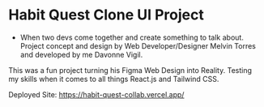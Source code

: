 # Habit Quest Clone UI Project

- When two devs come together and create something to talk about. Project concept and design by Web Developer/Designer Melvin Torres and developed by me Davonne Vigil.

This was a fun project turning his Figma Web Design into Reality. Testing my skills when it comes to all things React.js and Tailwind CSS.

Deployed Site: https://habit-quest-collab.vercel.app/
